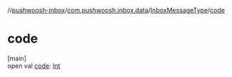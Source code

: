 //[pushwoosh-inbox](../../../index.md)/[com.pushwoosh.inbox.data](../index.md)/[InboxMessageType](index.md)/[code](code.md)

# code

[main]\
open val [code](code.md): [Int](https://kotlinlang.org/api/latest/jvm/stdlib/kotlin-stdlib/kotlin/-int/index.html)
